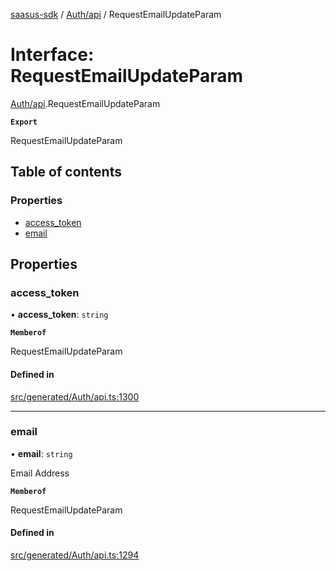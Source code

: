 [saasus-sdk](../README.md) / [Auth/api](../modules/Auth_api.md) / RequestEmailUpdateParam

# Interface: RequestEmailUpdateParam

[Auth/api](../modules/Auth_api.md).RequestEmailUpdateParam

**`Export`**

RequestEmailUpdateParam

## Table of contents

### Properties

- [access\_token](Auth_api.RequestEmailUpdateParam.md#access_token)
- [email](Auth_api.RequestEmailUpdateParam.md#email)

## Properties

### access\_token

• **access\_token**: `string`

**`Memberof`**

RequestEmailUpdateParam

#### Defined in

[src/generated/Auth/api.ts:1300](https://github.com/saasus-platform/saasus-sdk-javascript/blob/c67ac22/src/generated/Auth/api.ts#L1300)

___

### email

• **email**: `string`

Email Address

**`Memberof`**

RequestEmailUpdateParam

#### Defined in

[src/generated/Auth/api.ts:1294](https://github.com/saasus-platform/saasus-sdk-javascript/blob/c67ac22/src/generated/Auth/api.ts#L1294)
